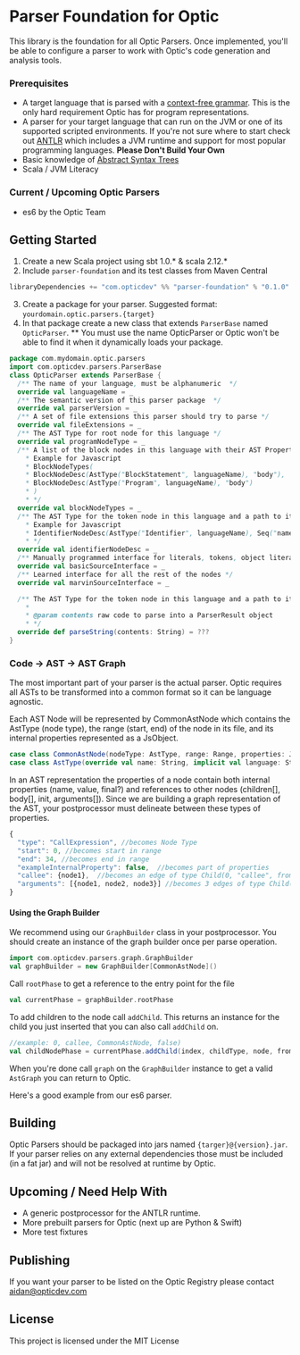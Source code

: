 # Parser Foundation for Optic

This library is the foundation for all Optic Parsers. Once implemented, you'll be able to configure a parser to work with Optic's code generation and analysis tools.

### Prerequisites

* A target language that is parsed with a [context-free grammar](https://www.cs.rochester.edu/~nelson/courses/csc_173/grammars/cfg.html). This is the only hard requirement Optic has for program representations. 
* A parser for your target language that can run on the JVM or one of its supported scripted environments. If you're not sure where to start check out [ANTLR](https://github.com/antlr/antlr4/blob/master/README.md) which includes a JVM runtime and support for most popular programming languages. **Please Don't Build Your Own**
* Basic knowledge of [Abstract Syntax Trees](https://en.wikipedia.org/wiki/Abstract_syntax_tree)
* Scala / JVM Literacy

### Current / Upcoming Optic Parsers
* es6 by the Optic Team

## Getting Started

1. Create a new Scala project using sbt 1.0.* & scala 2.12.*
2. Include `parser-foundation` and its test classes from Maven Central 
```scala
libraryDependencies += "com.opticdev" %% "parser-foundation" % "0.1.0"
```
3. Create a package for your parser. Suggested format: `yourdomain.optic.parsers.{target}`
4. In that package create a new class that extends `ParserBase` named `OpticParser`. ** You must use the name OpticParser or Optic won't be able to find it when it dynamically loads your package. 
```scala
package com.mydomain.optic.parsers
import com.opticdev.parsers.ParserBase
class OpticParser extends ParserBase {
  /** The name of your language, must be alphanumeric  */
  override val languageName = _
  /** The semantic version of this parser package  */
  override val parserVersion = _
  /** A set of file extensions this parser should try to parse */
  override val fileExtensions = _
  /** The AST Type for root node for this language */
  override val programNodeType = _
  /** A list of the block nodes in this language with their AST Property Path to children
    * Example for Javascript
    * BlockNodeTypes(
    * BlockNodeDesc(AstType("BlockStatement", languageName), "body"),
    * BlockNodeDesc(AstType("Program", languageName), "body")
    * )
    * */
  override val blockNodeTypes = _
  /** The AST Type for the token node in this language and a path to its value
    * Example for Javascript
    * IdentifierNodeDesc(AstType("Identifier", languageName), Seq("name"))
    * */
  override val identifierNodeDesc = _
  /** Manually programmed interface for literals, tokens, object literals & arrays */
  override val basicSourceInterface = _
  /** Learned interface for all the rest of the nodes */
  override val marvinSourceInterface = _

  /** The AST Type for the token node in this language and a path to its value
    *
    * @param contents raw code to parse into a ParserResult object
    * */
  override def parseString(contents: String) = ???
}

```
### Code -> AST -> AST Graph
The most important part of your parser is the actual parser. Optic requires all ASTs to be transformed into a common format so it can be language agnostic.

Each AST Node will be represented by CommonAstNode which contains the AstType (node type), the range (start, end) of the node in its file, and its internal properties represented as a JsObject. 
```scala
case class CommonAstNode(nodeType: AstType, range: Range, properties: JsObject)
case class AstType(override val name: String, implicit val language: String) extends NodeType
```
In an AST representation the properties of a node contain both internal properties (name, value, final?) and references to other nodes (children[], body[], init, arguments[]). Since we are building a graph representation of the AST, your postprocessor must delineate between these types of properties. 
```javascript
{
  "type": "CallExpression", //becomes Node Type
  "start": 0, //becomes start in range
  "end": 34, //becomes end in range
  "exampleInternalProperty": false,  //becomes part of properties 
  "callee": {node1},  //becomes an edge of type Child(0, "callee", fromArray=false)
  "arguments": [{node1, node2, node3}] //becomes 3 edges of type Child(index, "callee", fromArray=true)
}
```  

#### Using the Graph Builder
We recommend using our `GraphBuilder` class in your postprocessor. You should create an instance of the graph builder once per parse operation.  
```scala
import com.opticdev.parsers.graph.GraphBuilder
val graphBuilder = new GraphBuilder[CommonAstNode]()
```
Call `rootPhase` to get a reference to the entry point for the file
```scala
val currentPhase = graphBuilder.rootPhase
```

To add children to the node call `addChild`. This returns an instance for the child you just inserted that you can also call `addChild` on.  
```scala
//example: 0, callee, CommonAstNode, false)
val childNodePhase = currentPhase.addChild(index, childType, node, fromArray)
```

When you're done call `graph` on the `GraphBuilder` instance to get a valid `AstGraph` you can return to Optic. 

Here's a good example from our es6 parser.  

## Building
Optic Parsers should be packaged into jars named `{targer}@{version}.jar`. If your parser relies on any external dependencies those must be included (in a fat jar) and will not be resolved at runtime by Optic. 

## Upcoming / Need Help With
* A generic postprocessor for the ANTLR runtime. 
* More prebuilt parsers for Optic (next up are Python & Swift)  
* More test fixtures 

## Publishing
If you want your parser to be listed on the Optic Registry please contact aidan@opticdev.com

## License
This project is licensed under the MIT License
